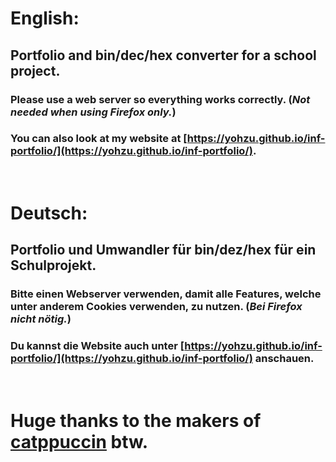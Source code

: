 # English:
## Portfolio and bin/dec/hex converter for a school project. 
### Please use a **web server** so everything works correctly. (*Not needed when using Firefox only.*)
### You can also look at my website at [https://yohzu.github.io/inf-portfolio/](https://yohzu.github.io/inf-portfolio/).
&nbsp;
# Deutsch:
## Portfolio und Umwandler für bin/dez/hex für ein Schulprojekt.
### Bitte einen **Webserver** verwenden, damit alle Features, welche unter anderem Cookies verwenden, zu nutzen. (*Bei Firefox nicht nötig.*)
### Du kannst die Website auch unter [https://yohzu.github.io/inf-portfolio/](https://yohzu.github.io/inf-portfolio/) anschauen.
&nbsp;
# Huge thanks to the makers of [catppuccin](https://github.com/catppuccin) btw.